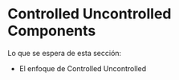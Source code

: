 # Controlled Uncontrolled Components

Lo que se espera de esta sección:
- El enfoque de Controlled Uncontrolled